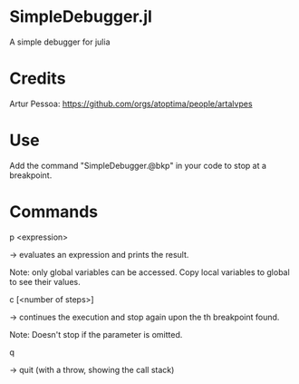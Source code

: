# SimpleDebugger.jl
A simple debugger for julia

# Credits 
Artur Pessoa: https://github.com/orgs/atoptima/people/artalvpes

# Use
Add the command "SimpleDebugger.@bkp" in your code to stop at a breakpoint.

# Commands
p \<expression\>

-> evaluates an expression and prints the result.

Note: only global variables can be accessed. Copy local variables to global to see their values.
  
c [\<number of steps\>]

-> continues the execution and stop again upon the <number of steps>th breakpoint found.

Note: Doesn't stop if the parameter is omitted.
  
q

-> quit (with a throw, showing the call stack)
